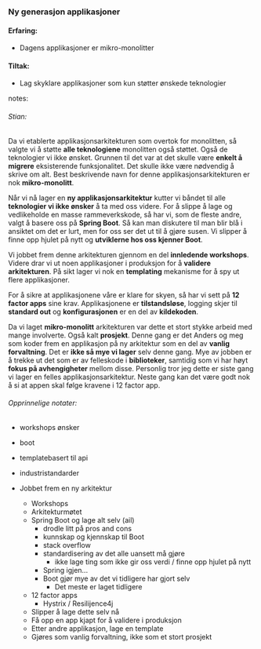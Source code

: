 ### Ny generasjon applikasjoner

#### Erfaring:
- Dagens applikasjoner er mikro-monolitter

#### Tiltak:
- Lag skyklare applikasjoner som kun støtter ønskede teknologier




notes:
###### Stian:

Da vi etablerte applikasjonsarkitekturen som overtok for monolitten, så valgte vi å støtte **alle teknologiene** monolitten også støttet. Også de teknologier vi ikke ønsket. 
Grunnen til det var at det skulle være **enkelt å migrere** eksisterende funksjonalitet. Det skulle ikke være nødvendig å skrive om alt. 
Best beskrivende navn for denne applikasjonsarkitekturen er nok **mikro-monolitt**. 

Når vi nå lager en **ny applikasjonsarkitektur** kutter vi båndet til alle **teknologier vi ikke ønsker** å ta med oss videre. 
For å slippe å lage og vedlikeholde en masse rammeverkskode, så har vi, som de fleste andre, valgt å basere oss på **Spring Boot**. Så kan man diskutere til man blir blå i ansiktet om det er lurt, men for oss ser det ut til å gjøre susen. Vi slipper å finne opp hjulet på nytt og **utviklerne hos oss kjenner Boot**. 

Vi jobbet frem denne arkitekturen gjennom en del **innledende workshops**. Videre drar vi ut noen applikasjoner i produksjon for å **validere arkitekturen**. På sikt lager vi nok en **templating** mekanisme for å spy ut flere applikasjoner. 

For å sikre at applikasjonene våre er klare for skyen, så har vi sett på **12 factor apps** sine krav. Applikasjonene er **tilstandsløse**, logging skjer til **standard out** og **konfigurasjonen** er en del av **kildekoden**.

Da vi laget **mikro-monolitt** arkitekturen var dette et stort stykke arbeid med mange involverte. Også kalt **prosjekt**. Denne gang er det Anders og meg som koder frem en applikasjon på ny arkitektur som en del av **vanlig forvaltning**. 
Det er **ikke så mye vi lager** selv denne gang. Mye av jobben er å trekke ut det som er  av felleskode i **biblioteker**, samtidig som vi har høyt **fokus på avhengigheter** mellom disse. 
Personlig tror jeg dette er siste gang vi lager en felles applikasjonsarkitektur. Neste gang kan det være godt nok å si at appen skal følge kravene i 12 factor app. 


###### Opprinnelige notater:

* workshops ønsker
* boot
* templatebasert til api
* industristandarder

* Jobbet frem en ny arkitektur
  * Workshops
  * Arkitekturmøtet
  * Spring Boot og lage alt selv (ail)
    * drodle litt på pros and cons
    * kunnskap og kjennskap til Boot
    * stack overflow
    * standardisering av det alle uansett må gjøre
      * ikke lage ting som ikke gir oss verdi / finne opp hjulet på nytt
    * Spring igjen...
    * Boot gjør mye av det vi tidligere har gjort selv
      * Det meste er laget tidligere
  * 12 factor apps
    * Hystrix / Resilijence4j
  * Slipper å lage dette selv nå
  * Få opp en app kjapt for å validere i produksjon
  * Etter andre applikasjon, lage en template
  * Gjøres som vanlig forvaltning, ikke som et stort prosjekt
